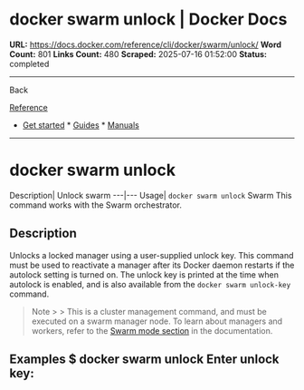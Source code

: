 # docker swarm unlock | Docker Docs

**URL:** https://docs.docker.com/reference/cli/docker/swarm/unlock/
**Word Count:** 801
**Links Count:** 480
**Scraped:** 2025-07-16 01:52:00
**Status:** completed

---

Back

[Reference](https://docs.docker.com/reference/)

  * [Get started](https://docs.docker.com/get-started/)   * [Guides](https://docs.docker.com/guides/)   * [Manuals](https://docs.docker.com/manuals/)

* * *

# docker swarm unlock

Description| Unlock swarm   ---|---   Usage| `docker swarm unlock`      Swarm This command works with the Swarm orchestrator.

## Description

Unlocks a locked manager using a user-supplied unlock key. This command must be used to reactivate a manager after its Docker daemon restarts if the autolock setting is turned on. The unlock key is printed at the time when autolock is enabled, and is also available from the `docker swarm unlock-key` command.

> Note >  > This is a cluster management command, and must be executed on a swarm manager node. To learn about managers and workers, refer to the [Swarm mode section](https://docs.docker.com/engine/swarm/) in the documentation.

## Examples               $ docker swarm unlock     Enter unlock key: